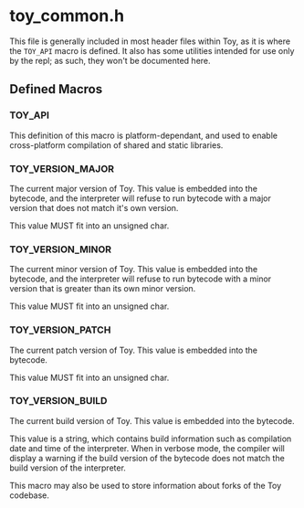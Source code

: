 # toy_common.h

This file is generally included in most header files within Toy, as it is where the `TOY_API` macro is defined. It also has some utilities intended for use only by the repl; as such, they won't be documented here.

## Defined Macros

### TOY_API

This definition of this macro is platform-dependant, and used to enable cross-platform compilation of shared and static libraries.

### TOY_VERSION_MAJOR

The current major version of Toy. This value is embedded into the bytecode, and the interpreter will refuse to run bytecode with a major version that does not match it's own version.

This value MUST fit into an unsigned char.

### TOY_VERSION_MINOR

The current minor version of Toy. This value is embedded into the bytecode, and the interpreter will refuse to run bytecode with a minor version that is greater than its own minor version.

This value MUST fit into an unsigned char.

### TOY_VERSION_PATCH

The current patch version of Toy. This value is embedded into the bytecode.

This value MUST fit into an unsigned char.

### TOY_VERSION_BUILD

The current build version of Toy. This value is embedded into the bytecode.

This value is a string, which contains build information such as compilation date and time of the interpreter. When in verbose mode, the compiler will display a warning if the build version of the bytecode does not match the build version of the interpreter.

This macro may also be used to store information about forks of the Toy codebase.

